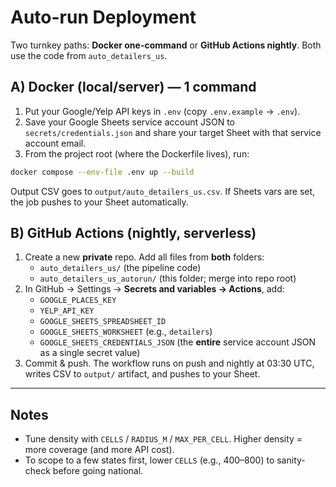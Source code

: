 # Auto-run Deployment

Two turnkey paths: **Docker one-command** or **GitHub Actions nightly**. Both use the code from `auto_detailers_us`.

## A) Docker (local/server) — 1 command

1) Put your Google/Yelp API keys in `.env` (copy `.env.example` → `.env`).
2) Save your Google Sheets service account JSON to `secrets/credentials.json` and share your target Sheet with that service account email.
3) From the project root (where the Dockerfile lives), run:
```bash
docker compose --env-file .env up --build
```
Output CSV goes to `output/auto_detailers_us.csv`. If Sheets vars are set, the job pushes to your Sheet automatically.

## B) GitHub Actions (nightly, serverless)

1) Create a new **private** repo. Add all files from **both** folders:
   - `auto_detailers_us/` (the pipeline code)
   - `auto_detailers_us_autorun/` (this folder; merge into repo root)
2) In GitHub → Settings → **Secrets and variables → Actions**, add:
   - `GOOGLE_PLACES_KEY`
   - `YELP_API_KEY`
   - `GOOGLE_SHEETS_SPREADSHEET_ID`
   - `GOOGLE_SHEETS_WORKSHEET` (e.g., `detailers`)
   - `GOOGLE_SHEETS_CREDENTIALS_JSON` (the **entire** service account JSON as a single secret value)
3) Commit & push. The workflow runs on push and nightly at 03:30 UTC, writes CSV to `output/` artifact, and pushes to your Sheet.

---

## Notes
- Tune density with `CELLS` / `RADIUS_M` / `MAX_PER_CELL`. Higher density = more coverage (and more API cost).
- To scope to a few states first, lower `CELLS` (e.g., 400–800) to sanity-check before going national.
